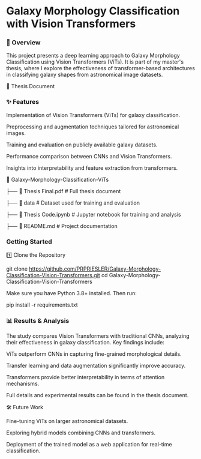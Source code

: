 # Galaxy Morphology Classification with Vision Transformers
### 📌 Overview

This project presents a deep learning approach to Galaxy Morphology Classification using Vision Transformers (ViTs). It is part of my master's thesis, where I explore the effectiveness of transformer-based architectures in classifying galaxy shapes from astronomical image datasets.

🔗 Thesis Document

### ✨ Features

Implementation of Vision Transformers (ViTs) for galaxy classification.

Preprocessing and augmentation techniques tailored for astronomical images.

Training and evaluation on publicly available galaxy datasets.

Performance comparison between CNNs and Vision Transformers.

Insights into interpretability and feature extraction from transformers.

📁 Galaxy-Morphology-Classification-ViTs

├── 📄 Thesis Final.pdf       # Full thesis document

├── 📁 data                   # Dataset used for training and evaluation

├── 📄 Thesis Code.ipynb      # Jupyter notebook for training and analysis

├── 📄 README.md              # Project documentation


### Getting Started
1️⃣ Clone the Repository

git clone https://github.com/PRPRIESLER/Galaxy-Morphology-Classification-Vision-Transformers.git
cd Galaxy-Morphology-Classification-Vision-Transformers

Make sure you have Python 3.8+ installed. Then run:

pip install -r requirements.txt

### 📊 Results & Analysis

The study compares Vision Transformers with traditional CNNs, analyzing their effectiveness in galaxy classification. Key findings include:

ViTs outperform CNNs in capturing fine-grained morphological details.

Transfer learning and data augmentation significantly improve accuracy.

Transformers provide better interpretability in terms of attention mechanisms.

Full details and experimental results can be found in the thesis document.

🛠 Future Work

Fine-tuning ViTs on larger astronomical datasets.

Exploring hybrid models combining CNNs and transformers.

Deployment of the trained model as a web application for real-time classification.
